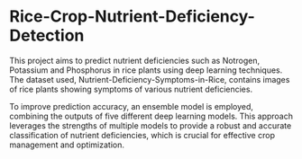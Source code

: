 # Rice-Crop-Nutrient-Deficiency-Detection

This project aims to predict nutrient deficiencies such as Notrogen, Potassium and Phosphorus in rice plants using deep learning techniques. The dataset used, Nutrient-Deficiency-Symptoms-in-Rice, contains images of rice plants showing symptoms of various nutrient deficiencies.

To improve prediction accuracy, an ensemble model is employed, combining the outputs of five different deep learning models. This approach leverages the strengths of multiple models to provide a robust and accurate classification of nutrient deficiencies, which is crucial for effective crop management and optimization.
